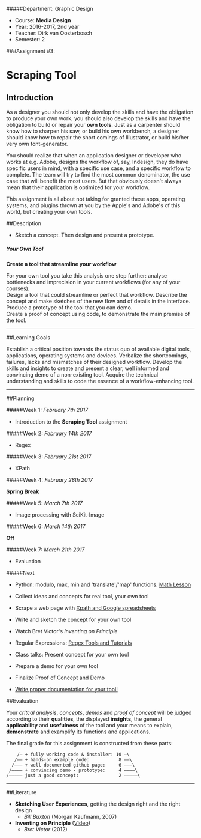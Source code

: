 #####Department: Graphic Design

- Course: **Media Design**
- Year: 2016-2017, 2nd year
- Teacher: Dirk van Oosterbosch
- Semester: 2

###Assignment #3:
# Scraping Tool

## Introduction

As a designer you should not only develop the skills and have the obligation to produce your own work, you should also develop the skills and have the obligation to build or repair your **own tools**. Just as a carpenter should know how to sharpen his saw, or build his own workbench, a designer should know how to repair the short comings of Illustrator, or build his/her very own font-generator.

You should realize that when an application designer or developer who works at e.g. Adobe, designs the workflow of, say, Indesign, they do have specific users in mind, with a specific use case, and a specific workflow to complete. The team will try to find the most common denominator, the use case that will benefit the most users. But that obviously doesn't always mean that their application is optimized for *your* workflow. 

This assignment is all about not taking for granted these apps, operating systems, and plugins thrown at you by the Apple's and Adobe's of this world, but creating your own tools.

##Description

- Sketch a concept. Then design and present a prototype.

##### Your Own Tool

**Create a tool that streamline your workflow**

For your own tool you take this analysis one step further: analyse bottlenecks and imprecision in your current workflows (for any of your courses).  
Design a tool that could streamline or perfect that workflow. Describe the concept and make sketches of the new flow and of details in the interface.  
Produce a prototype of the tool that you can demo.  
Create a proof of concept using code, to demonstrate the main premise of the tool.

----
##Learning Goals

Establish a critical position towards the status quo of available digital tools, applications, operating systems and devices. Verbalize the shortcomings, failures, lacks and mismatches of their designed workflow. Develop the skills and insights to create and present a clear, well informed and convincing demo of a non-existing tool. Acquire the technical understanding and skills to code the essence of a workflow-enhancing tool.

----
##Planning

#####Week 1:
*February 7th 2017*

- Introduction to the **Scraping Tool** assignment

#####Week 2:
*February 14th 2017*

- Regex

#####Week 3:
*February 21st 2017*

- XPath

#####Week 4:
*February 28th 2017*

**Spring Break**

#####Week 5:
*March 7th 2017*

- Image processing with SciKit-Image

#####Week 6:
*March 14th 2017*

**Off**

#####Week 7:
*March 21th 2017*

- Evaluation

#####Next

- Python: modulo, max, min and 'translate'/'map' functions. [Math Lesson](Lesson_06_Math_Functions.md)



- Collect ideas and concepts for real tool, your own tool
- Scrape a web page with [Xpath and Google spreadsheets](Lesson_07_Scraping_with_Xpath.md)
- Write and sketch the concept for your own tool
- Watch Bret Victor's *Inventing on Principle*
- Regular Expressions: [Regex Tools and Tutorials](Lesson_08_Regex.md)
- Class talks: Present concept for your own tool
- Prepare a demo for your own tool
- Finalize Proof of Concept and Demo
- [Write proper documentation for your tool!](HowToWriteGoodDocumentation.md)


##Evaluation

Your *critcal analysis*, *concepts*, *demos* and *proof of concept* will be judged according to their **qualities**, the displayed **insights**, the general **applicability** and **usefulness** of the tool and your means to explain, **demonstrate** and examplify its functions and applications.

The final grade for this assignment is constructed from these parts:

```
    /— + fully working code & installer: 10 —\
   /—— + hands-on example code:           8 ——\
  /——— + well documented github page:     6 ———\
 /———— + convincing demo - prototype:     4 ————\
/————— just a good concept:               2 —————\
```

----
##Literature

- **Sketching User Experiences**, getting the design right and the right design
	- *Bill Buxton* (Morgan Kaufmann, 2007)
- **Inventing on Principle** ([Video](https://vimeo.com/36579366))
	- *Bret Victor* (2012)